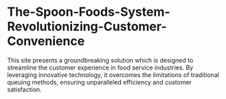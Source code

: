 # The-Spoon-Foods-System-Revolutionizing-Customer-Convenience
This site presents a groundbreaking solution which is designed to streamline the customer experience in food service industries. By leveraging innovative technology, it overcomes the limitations of traditional queuing methods, ensuring unparalleled efficiency and customer satisfaction.
